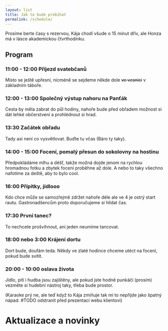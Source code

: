 ```yaml
---
layout: list
title: Jak to bude probíhat
permalink: /schedule/
---
```


Prosíme berte časy s rezervou, Kája chodí všude o 15 minut dřív, ale Honza má v lásce akademickou čtvrthodinku.

## Program

### 11:00 - 12:00 Příjezd svatebčanů

Místo se ještě upřesní, nicméně se sejdeme někde dole ~~ve vesnici~~ v základním táboře.

### 12:00 - 13:00 Společný výstup nahoru na Panťák

Cesta by měla zabrat do půl hodiny, nahoře bude před obřadem možnost si dát lehké občerstvení a prohlédnout si hrad.

### 13:30 Začátek obřadu

Tady asi není co vysvětlovat. Buďte tu včas (Báro ty taky).

### 14:00 - 15:00 Focení, pomalý přesun do sokolovny na hostinu

Předpokládáme mlhu a déšť, takže možná dojde jenom na rychlou hromadnou fotku
a zbytek focení proběhne až dole. A nebo to taky všechno nafotíme za deště, aby to bylo cool.

### 16:00 Přípitky, jídlooo

Kdo chce může se samozřejmě zdržet nahoře déle ale ve 4 je ostrý start rautu. Gastronadšencům proto doporučujeme
si hlídat čas.

### 17:30 První tanec?

To nechcete prošvihnout, ani jeden neumíme tancovat.

### 18:00 nebo 3:00 Krájení dortu

Dort bude, doufám teda. Někdy ve zlaté hodince chceme utéct na focení, pokud bude svítit.

### 20:00 - 10:00 oslava života

Jídlo, pití i hudba jsou zajištěny, ale pokud jste hodně punkáči (prosím) vezměte si hudební nástroj taky, třeba bude prostor.

(Karaoke prý ne, ale teď když to Kája zmiňuje tak mi to nepřijde jako špatný nápad. #TODO odstranit před prezentací webu klientovi)

# Aktualizace a novinky
